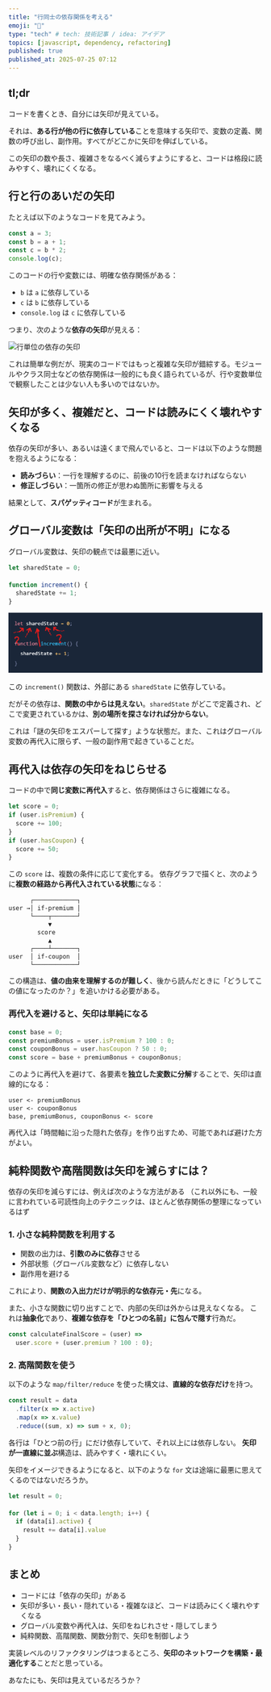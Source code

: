 ```yaml
---
title: "行同士の依存関係を考える"
emoji: "👋"
type: "tech" # tech: 技術記事 / idea: アイデア
topics: [javascript, dependency, refactoring]
published: true
published_at: 2025-07-25 07:12
---
```


## tl;dr

コードを書くとき、自分には矢印が見えている。

それは、**ある行が他の行に依存している**ことを意味する矢印で、変数の定義、関数の呼び出し、副作用。すべてがどこかに矢印を伸ばしている。

この矢印の数や長さ、複雑さをなるべく減らすようにすると、コードは格段に読みやすく、壊れにくくなる。

## 行と行のあいだの矢印

たとえば以下のようなコードを見てみよう。

```ts
const a = 3;
const b = a + 1;
const c = b * 2;
console.log(c);
````

このコードの行や変数には、明確な依存関係がある：

* `b` は `a` に依存している
* `c` は `b` に依存している
* `console.log` は `c` に依存している

つまり、次のような**依存の矢印**が見える：

![行単位の依存の矢印](/images/ca9a78234bc7bc/example.png)

これは簡単な例だが、現実のコードではもっと複雑な矢印が錯綜する。モジュールやクラス同士などの依存関係は一般的にも良く語られているが、行や変数単位で観察したことは少ない人も多いのではないか。

## 矢印が多く、複雑だと、コードは読みにくく壊れやすくなる

依存の矢印が多い、あるいは遠くまで飛んでいると、コードは以下のような問題を抱えるようになる：

* **読みづらい**：一行を理解するのに、前後の10行を読まなければならない
* **修正しづらい**：一箇所の修正が思わぬ箇所に影響を与える

結果として、**スパゲッティコード**が生まれる。

## グローバル変数は「矢印の出所が不明」になる

グローバル変数は、矢印の観点では最悪に近い。

```ts
let sharedState = 0;

function increment() {
  sharedState += 1;
}
```

![グローバル変数への矢印](/images/ca9a78234bc7bc/example2.png)

この `increment()` 関数は、外部にある `sharedState` に依存している。

だがその依存は、**関数の中からは見えない**。`sharedState` がどこで定義され、どこで変更されているかは、**別の場所を探さなければ分からない**。

これは「謎の矢印をエスパーして探す」ような状態だ。また、これはグローバル変数の再代入に限らず、一般の副作用で起きていることだ。

## 再代入は依存の矢印をねじらせる

コードの中で**同じ変数に再代入**すると、依存関係はさらに複雑になる。

```ts
let score = 0;
if (user.isPremium) {
  score += 100;
}
if (user.hasCoupon) {
  score += 50;
}
```

この `score` は、複数の条件に応じて変化する。
依存グラフで描くと、次のように**複数の経路から再代入されている状態**になる：

```
      ┌────────────┐
user →│ if-premium │
      └────┬───────┘
           ▼
        score
           ▲
      ┌────┴───────┐
user  │ if-coupon  │
      └────────────┘
```

この構造は、**値の由来を理解するのが難しく**、後から読んだときに「どうしてこの値になったのか？」を追いかける必要がある。

### 再代入を避けると、矢印は単純になる

```ts
const base = 0;
const premiumBonus = user.isPremium ? 100 : 0;
const couponBonus = user.hasCoupon ? 50 : 0;
const score = base + premiumBonus + couponBonus;
```

このように再代入を避けて、各要素を**独立した変数に分解**することで、矢印は直線的になる：

```
user <- premiumBonus
user <- couponBonus
base, premiumBonus, couponBonus <- score
```

再代入は「時間軸に沿った隠れた依存」を作り出すため、可能であれば避けた方がよい。

## 純粋関数や高階関数は矢印を減らすには？

依存の矢印を減らすには、例えば次のような方法がある
（これ以外にも、一般に言われている可読性向上のテクニックは、ほとんど依存関係の整理になっているはず

### 1. 小さな純粋関数を利用する

* 関数の出力は、**引数のみに依存**させる
* 外部状態（グローバル変数など）に依存しない
* 副作用を避ける

これにより、**関数の入出力だけが明示的な依存元・先**になる。

また、小さな関数に切り出すことで、内部の矢印は外からは見えなくなる。
これは**抽象化**であり、**複雑な依存を「ひとつの名前」に包んで隠す**行為だ。

```ts
const calculateFinalScore = (user) =>
  user.score + (user.premium ? 100 : 0);
```

### 2. 高階関数を使う

以下のような `map/filter/reduce` を使った構文は、**直線的な依存だけ**を持つ。

```ts
const result = data
  .filter(x => x.active)
  .map(x => x.value)
  .reduce((sum, x) => sum + x, 0);
```

各行は「ひとつ前の行」にだけ依存していて、それ以上には依存しない。
**矢印が一直線に並ぶ**構造は、読みやすく・壊れにくい。

矢印をイメージできるようになると、以下のような `for` 文は途端に最悪に思えてくるのではないだろうか。
```ts
let result = 0;

for (let i = 0; i < data.length; i++) {
  if (data[i].active) {
    result += data[i].value
  }
}
```

## まとめ

* コードには「依存の矢印」がある
* 矢印が多い・長い・隠れている・複雑なほど、コードは読みにくく壊れやすくなる
* グローバル変数や再代入は、矢印をねじれさせ・隠してしまう
* 純粋関数、高階関数、関数分割で、矢印を制御しよう

実装レベルのリファクタリングはつまるところ、**矢印のネットワークを構築・最適化する**ことだと思っている。

あなたにも、矢印は見えているだろうか？
